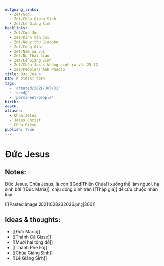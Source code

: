 ```yaml
---
outgoing_links:
  - Zet/God
  - Zet/Chúa Giáng Sinh
  - Zet/Lễ Giáng Sinh
backlinks:
  - Zet/Cựu Ước
  - Zet/Kinh mân côi
  - Zet/Ngụy thư Giacobe
  - Zet/Công Giáo
  - Zet/Năm sự vui
  - Zet/Do Thái Giáo
  - Zet/Lễ Giáng Sinh
  - Zet/Chúa Jesus không sinh ra vào 25-12
  - Zet/People/Thánh Phaolo
title: Đức Jesus
UID: P-210731-2219
tags:
  - 'created/2021/Jul/31'
  - 'seed🥜'
  - 'permanent/people'
birth: 
death: 
aliases:
  - Chúa Jesus
  - Jesus Christ
  - Chúa Giêsu
publish: True
---
```

# Đức Jesus

## Notes:

Đức Jesus, Chúa Jesus, là con [[God|Thiên Chúa]] xuống thế làm người, hạ sinh bởi [[Đức Maria]], chịu đóng đinh trên [[Thập giá]] để cứu chuộc nhân loại.

![[Pasted image 20211028232026.png|300]]

## Ideas & thoughts:
- [[Đức Maria]]
- [[Thánh Cả Giuse]]
- [[Mười hai tông đồ]]
- [[Thánh Phê Rô]]
- [[Chúa Giáng Sinh]]
- [[Lễ Giáng Sinh]]


